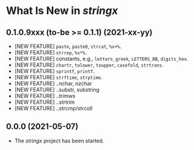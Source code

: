 # What Is New in *stringx*


## 0.1.0.9xxx (to-be >= 0.1.1) (2021-xx-yy)

* [NEW FEATURE] `paste`, `paste0`, `strcat`, `%x+%`.
* [NEW FEATURE] `strrep`, `%x*%`.
* [NEW FEATURE] constants, e.g., `letters_greek`, `LETTERS_BB`, `digits_hex`.
* [NEW FEATURE] `chartr`, `tolower`, `toupper`, `casefold`, `strtrans`.
* [NEW FEATURE] `sprintf`, `printf`.
* [NEW FEATURE] `strftime`, `strptime`.
* [NEW FEATURE] ..nchar, nzchar
* [NEW FEATURE] ..substr, substring
* [NEW FEATURE] ..trimws
* [NEW FEATURE] ..strtrim
* [NEW FEATURE] ..strcmp/strcoll


## 0.0.0 (2021-05-07)

* The *stringx* project has been started.
